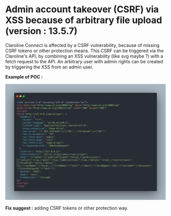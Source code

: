 # Admin account takeover (CSRF) via XSS because of arbitrary file upload (version : 13.5.7)

Claroline Connect is affected by a CSRF vulnerability, because of missing CSRF tokens or other protection means. This CSRF can be triggered via the Claroline's API,
by combining an XSS vulnerability (like svg maybe ?) with a fetch request to the API. An arbitrary user with admin rights can be created by triggering the XSS from an admin user.

**Example of POC :**

![csrf_poc](https://raw.githubusercontent.com/matthieu-hackwitharts/claroline-CVEs/main/CVE-2022-37160/admintakeover.png)

**Fix suggest :** adding CSRF tokens or other protection way.



